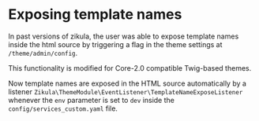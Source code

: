 # Exposing template names

In past versions of zikula, the user was able to expose template names inside the html source by triggering a flag
in the theme settings at `/theme/admin/config`.

This functionality is modified for Core-2.0 compatible Twig-based themes.

Now template names are exposed in the HTML source automatically by a listener
`Zikula\ThemeModule\EventListener\TemplateNameExposeListener` whenever the `env` parameter is set to `dev` inside
the `config/services_custom.yaml` file.
